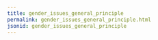 ```yaml
---
title: gender_issues_general_principle
permalink: gender_issues_general_principle.html
jsonid: gender_issues_general_principle
---
```

